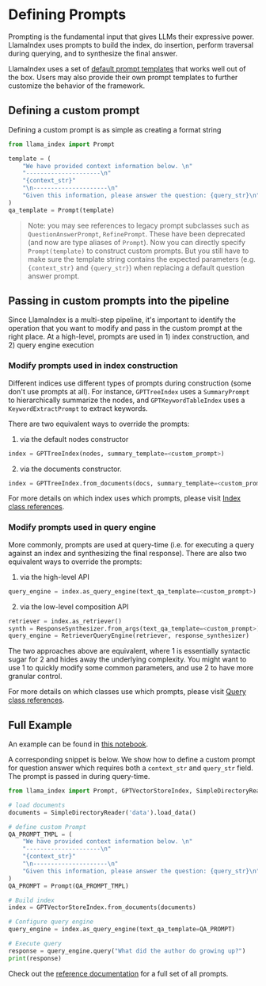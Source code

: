 # Defining Prompts

Prompting is the fundamental input that gives LLMs their expressive power. LlamaIndex uses prompts to build the index, do insertion, 
perform traversal during querying, and to synthesize the final answer.

LlamaIndex uses a set of [default prompt templates](https://github.com/jerryjliu/llama_index/blob/main/llama_index/prompts/default_prompts.py) that works well out of the box.
Users may also provide their own prompt templates to further customize the behavior of the framework.

## Defining a custom prompt

Defining a custom prompt is as simple as creating a format string

```python
from llama_index import Prompt

template = (
    "We have provided context information below. \n"
    "---------------------\n"
    "{context_str}"
    "\n---------------------\n"
    "Given this information, please answer the question: {query_str}\n"
)
qa_template = Prompt(template)
```

> Note: you may see references to legacy prompt subclasses such as `QuestionAnswerPrompt`, `RefinePrompt`. These have been deprecated (and now are type aliases of `Prompt`). Now you can directly specify `Prompt(template)` to construct custom prompts. But you still have to make sure the template string contains the expected parameters (e.g. `{context_str}` and `{query_str}`) when replacing a default question answer prompt.

## Passing in custom prompts into the pipeline

Since LlamaIndex is a multi-step pipeline, it's important to identify the operation that you want to modify and pass in the custom prompt at the right place.
At a high-level, prompts are used in 1) index construction, and 2) query engine execution


### Modify prompts used in index construction
Different indices use different types of prompts during construction (some don't use prompts at all). 
For instance, `GPTTreeIndex` uses a `SummaryPrompt` to hierarchically
summarize the nodes, and `GPTKeywordTableIndex` uses a `KeywordExtractPrompt` to extract keywords.

There are two equivalent ways to override the prompts:
1. via the default nodes constructor 
```python
index = GPTTreeIndex(nodes, summary_template=<custom_prompt>)
```
2. via the documents constructor.
```python
index = GPTTreeIndex.from_documents(docs, summary_template=<custom_prompt>)
```

For more details on which index uses which prompts, please visit
[Index class references](/reference/indices.rst).


### Modify prompts used in query engine
More commonly, prompts are used at query-time (i.e. for executing a query against an index and synthesizing the final response). There are also two equivalent ways to override the prompts:
1. via the high-level API
```python
query_engine = index.as_query_engine(text_qa_template=<custom_prompt>)
```
2. via the low-level composition API
```python
retriever = index.as_retriever()
synth = ResponseSynthesizer.from_args(text_qa_template=<custom_prompt>)
query_engine = RetrieverQueryEngine(retriever, response_synthesizer)
```

The two approaches above are equivalent, where 1 is essentially syntactic sugar for 2 and hides away the underlying complexity. You might want to use 1 to quickly modify some common parameters, and use 2 to have more granular control.


For more details on which classes use which prompts, please visit
[Query class references](/reference/query.rst).


## Full Example

An example can be found in [this notebook](https://github.com/jerryjliu/llama_index/blob/main/examples/paul_graham_essay/TestEssay.ipynb).


A corresponding snippet is below. We show how to define a custom prompt for question answer which
requires both a `context_str` and `query_str` field. The prompt is passed in during query-time.

```python
from llama_index import Prompt, GPTVectorStoreIndex, SimpleDirectoryReader

# load documents
documents = SimpleDirectoryReader('data').load_data()

# define custom Prompt
QA_PROMPT_TMPL = (
    "We have provided context information below. \n"
    "---------------------\n"
    "{context_str}"
    "\n---------------------\n"
    "Given this information, please answer the question: {query_str}\n"
)
QA_PROMPT = Prompt(QA_PROMPT_TMPL)

# Build index 
index = GPTVectorStoreIndex.from_documents(documents)

# Configure query engine
query_engine = index.as_query_engine(text_qa_template=QA_PROMPT)

# Execute query
response = query_engine.query("What did the author do growing up?")
print(response)

```


Check out the [reference documentation](/reference/prompts.rst) for a full set of all prompts.
